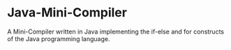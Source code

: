 # Java-Mini-Compiler

A Mini-Compiler written in Java implementing the if-else and for constructs of the Java programming language. 
